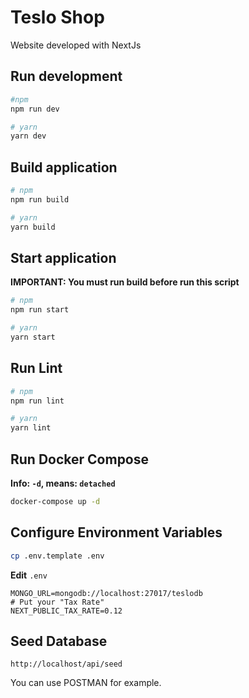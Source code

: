 # Teslo Shop

Website developed with NextJs

## Run development

```bash
#npm
npm run dev

# yarn
yarn dev
```

## Build application

```bash
# npm
npm run build

# yarn
yarn build
```

## Start application

**IMPORTANT: You must run build before run this script**

```bash
# npm
npm run start

# yarn
yarn start
```

## Run Lint

```bash
# npm
npm run lint

# yarn
yarn lint
```

## Run Docker Compose

__Info: ```-d```, means: ```detached```__

```bash
docker-compose up -d
```

## Configure Environment Variables

```bash
cp .env.template .env
```

__Edit__ ```.env```

```
MONGO_URL=mongodb://localhost:27017/teslodb
# Put your "Tax Rate"
NEXT_PUBLIC_TAX_RATE=0.12
```

## Seed Database

```http://localhost/api/seed```

You can use POSTMAN for example.